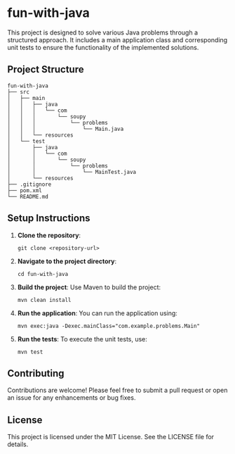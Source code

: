 # fun-with-java

This project is designed to solve various Java problems through a structured approach. It includes a main application class and corresponding unit tests to ensure the functionality of the implemented solutions.

## Project Structure

```
fun-with-java
├── src
│   ├── main
│   │   ├── java
│   │   │   └── com
│   │   │       └── soupy
│   │   │           └── problems
│   │   │               └── Main.java
│   │   └── resources
│   └── test
│       ├── java
│       │   └── com
│       │       └── soupy
│       │           └── problems
│       │               └── MainTest.java
│       └── resources
├── .gitignore
├── pom.xml
└── README.md
```

## Setup Instructions

1. **Clone the repository**:
   ```
   git clone <repository-url>
   ```

2. **Navigate to the project directory**:
   ```
   cd fun-with-java
   ```

3. **Build the project**:
   Use Maven to build the project:
   ```
   mvn clean install
   ```

4. **Run the application**:
   You can run the application using:
   ```
   mvn exec:java -Dexec.mainClass="com.example.problems.Main"
   ```

5. **Run the tests**:
   To execute the unit tests, use:
   ```
   mvn test
   ```

## Contributing

Contributions are welcome! Please feel free to submit a pull request or open an issue for any enhancements or bug fixes.

## License

This project is licensed under the MIT License. See the LICENSE file for details.